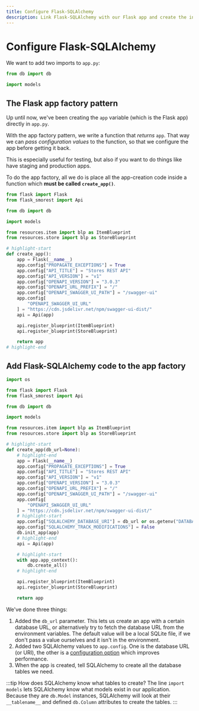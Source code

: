 ```yaml
---
title: Configure Flask-SQLAlchemy
description: Link Flask-SQLAlchemy with our Flask app and create the initial tables.
---
```


# Configure Flask-SQLAlchemy

We want to add two imports to `app.py`:

```python title="app.py"
from db import db

import models
```

## The Flask app factory pattern

Up until now, we've been creating the `app` variable (which is the Flask app) directly in `app.py`.

With the app factory pattern, we write a function that _returns_ `app`. That way we can _pass configuration values_ to the function, so that we configure the app before getting it back.

This is especially useful for testing, but also if you want to do things like have staging and production apps.

To do the app factory, all we do is place all the app-creation code inside a function which **must be called `create_app()`**.

```python title="app.py"
from flask import Flask
from flask_smorest import Api

from db import db

import models

from resources.item import blp as ItemBlueprint
from resources.store import blp as StoreBlueprint

# highlight-start
def create_app():
    app = Flask(__name__)
    app.config["PROPAGATE_EXCEPTIONS"] = True
    app.config["API_TITLE"] = "Stores REST API"
    app.config["API_VERSION"] = "v1"
    app.config["OPENAPI_VERSION"] = "3.0.3"
    app.config["OPENAPI_URL_PREFIX"] = "/"
    app.config["OPENAPI_SWAGGER_UI_PATH"] = "/swagger-ui"
    app.config[
        "OPENAPI_SWAGGER_UI_URL"
    ] = "https://cdn.jsdelivr.net/npm/swagger-ui-dist/"
    api = Api(app)

    api.register_blueprint(ItemBlueprint)
    api.register_blueprint(StoreBlueprint)

    return app
# highlight-end
```

## Add Flask-SQLAlchemy code to the app factory

```python title="app.py"
import os

from flask import Flask
from flask_smorest import Api

from db import db

import models

from resources.item import blp as ItemBlueprint
from resources.store import blp as StoreBlueprint

# highlight-start
def create_app(db_url=None):
    # highlight-end
    app = Flask(__name__)
    app.config["PROPAGATE_EXCEPTIONS"] = True
    app.config["API_TITLE"] = "Stores REST API"
    app.config["API_VERSION"] = "v1"
    app.config["OPENAPI_VERSION"] = "3.0.3"
    app.config["OPENAPI_URL_PREFIX"] = "/"
    app.config["OPENAPI_SWAGGER_UI_PATH"] = "/swagger-ui"
    app.config[
        "OPENAPI_SWAGGER_UI_URL"
    ] = "https://cdn.jsdelivr.net/npm/swagger-ui-dist/"
    # highlight-start
    app.config["SQLALCHEMY_DATABASE_URI"] = db_url or os.getenv("DATABASE_URL", "sqlite:///data.db")
    app.config["SQLALCHEMY_TRACK_MODIFICATIONS"] = False
    db.init_app(app)
    # highlight-end
    api = Api(app)

    # highlight-start
    with app.app_context():
        db.create_all()
    # highlight-end

    api.register_blueprint(ItemBlueprint)
    api.register_blueprint(StoreBlueprint)

    return app
```

We've done three things:

1. Added the `db_url` parameter. This lets us create an app with a certain database URL, or alternatively try to fetch the database URL from the environment variables. The default value will be a local SQLite file, if we don't pass a value ourselves and it isn't in the environment.
2. Added two SQLAlchemy values to `app.config`. One is the database URL (or URI), the other is a [configuration option](https://flask-sqlalchemy.palletsprojects.com/en/2.x/config/) which improves performance.
3. When the app is created, tell SQLAlchemy to create all the database tables we need.

:::tip How does SQLAlchemy know what tables to create?
The line `import models` lets SQLAlchemy know what models exist in our application. Because they are `db.Model` instances, SQLAlchemy will look at their `__tablename__` and defined `db.Column` attributes to create the tables.
:::
